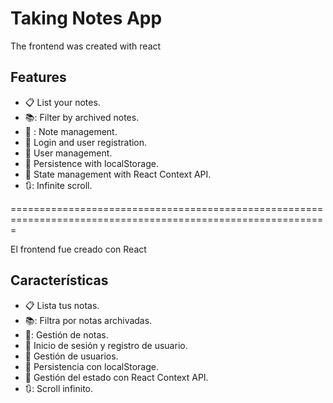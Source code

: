 # Taking Notes App

<p>The frontend was created with react</p>

## Features
- :clipboard: List your notes.
- 📚: Filter by archived notes.
- 📝 : Note management.
- :key: Login and user registration.
- :bust_in_silhouette: User management.
- 💾 Persistence with localStorage.
- :twisted_rightwards_arrows: State management with React Context API.
- 🔃: Infinite scroll.

=============================================================================================================

<p>El frontend fue creado con React</p>

## Características
- :clipboard: Lista tus notas.
- 📚: Filtra por notas archivadas.
- 📝: Gestión de notas.
- :key: Inicio de sesión y registro de usuario.
- :bust_in_silhouette: Gestión de usuarios.
- 💾 Persistencia con localStorage.
- :twisted_rightwards_arrows: Gestión del estado con React Context API.
- 🔃: Scroll infinito.
